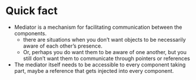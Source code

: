 # Quick fact
- Mediator is a mechanism for facilitating communication between the components.
    - there are situations when you don’t want objects to be necessarily aware of each other’s presence.
    - Or, perhaps you do want them to be aware of one another, but you still don’t want them to communicate through pointers or references
- The mediator itself needs to be accessible to every component taking part, maybe a reference that gets injected into every component.